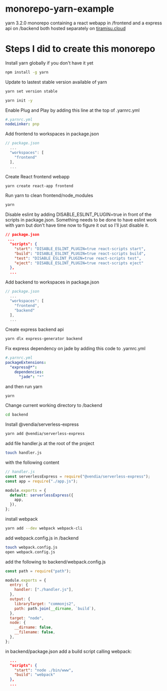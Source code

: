 # monorepo-yarn-example

yarn 3.2.0 monorepo containing a react webapp in /frontend and a express api on /backend both hosted separately on [tiramisu.cloud](https://www.tiramisu.cloud/)

# Steps I did to create this monorepo

Install yarn globally if you don't have it yet

```bash
npm install -g yarn
```

Update to lastest stable version available of yarn

```bash
yarn set version stable
```

```bash
yarn init -y
```

Enable Plug and Play by adding this line at the top of .yarnrc.yml

```yml
#.yarnrc.yml
nodeLinker: pnp
```

Add frontend to workspaces in package.json

```javascript
// package.json
  ...
  "workspaces": [
    "frontend"
  ],
  ...
```

Create React frontend webapp

```bash
yarn create react-app frontend
```

Run yarn to clean frontend/node_modules

```bash
yarn
```

Disable eslint by adding DISABLE_ESLINT_PLUGIN=true in front of the scripts in package.json.
Something needs to be done to have eslint work with yarn but don't have time now to figure it out so I'll just disable it.

```json
// package.json
 ...
  "scripts": {
    "start": "DISABLE_ESLINT_PLUGIN=true react-scripts start",
    "build": "DISABLE_ESLINT_PLUGIN=true react-scripts build",
    "test": "DISABLE_ESLINT_PLUGIN=true react-scripts test",
    "eject": "DISABLE_ESLINT_PLUGIN=true react-scripts eject"
  },
  ...
```

Add backend to workspaces in package.json

```javascript
// package.json
  ...
  "workspaces": [
    "frontend",
    "backend"
  ],
  ...
```

Create express backend api

```bash
yarn dlx express-generator backend
```

Fix express dependency on jade by adding this code to .yarnrc.yml

```yml
#.yarnrc.yml
packageExtensions:
  "express@*":
    dependencies:
      "jade": "*"
```

and then run yarn

```bash
yarn
```

Change current working directory to /backend

```bash
cd backend
```

Install @vendia/serverless-express

```bash
yarn add @vendia/serverless-express
```

add file handler.js at the root of the project

```bash
touch handler.js
```

with the following content

```js
// handler.js
const serverlessExpress = require("@vendia/serverless-express");
const app = require("./app.js");

module.exports = {
  default: serverlessExpress({
    app,
  }),
};
```

install webpack

```bash
yarn add --dev webpack webpack-cli
```

add webpack.config.js in /backend

```bash
touch webpack.config.js
open webpack.config.js
```

add the following to backend/webpack.config.js

```js
const path = require("path");

module.exports = {
  entry: {
    handler: ["./handler.js"],
  },
  output: {
    libraryTarget: "commonjs2",
    path: path.join(__dirname, `build`),
  },
  target: "node",
  node: {
    __dirname: false,
    __filename: false,
  },
};
```

in backend/package.json add a build script calling webpack:

```json
  ...
  "scripts": {
    "start": "node ./bin/www",
    "build": "webpack"
  },
  ...
```
